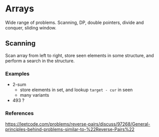
# Arrays

Wide range of problems. Scanning, DP, double pointers, divide and conquer,
sliding window.

## Scanning

Scan array from left to right, store seen elements in some structure, and
perform a search in the structure.

### Examples

* 2-sum
    - store elements in set, and lookup `target - cur` in seen
    - many variants
* 493 ?

### References

https://leetcode.com/problems/reverse-pairs/discuss/97268/General-principles-behind-problems-similar-to-%22Reverse-Pairs%22